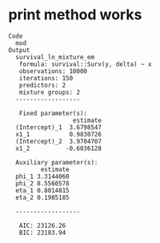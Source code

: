 # print method works

    Code
      mod
    Output
      survival_ln_mixture_em
       formula: survival::Surv(y, delta) ~ x
       observations: 10000
       iterations: 150
       predictors: 2
       mixture groups: 2
      ------------------
      
       Fixed parameter(s):
                      estimate
      (Intercept)_1  3.6798547
      x1_1           0.9830726
      (Intercept)_2  3.9704707
      x1_2          -0.6036128
      
      Auxiliary parameter(s):
             estimate
      phi_1 3.3144060
      phi_2 8.5560578
      eta_1 0.8014815
      eta_2 0.1985185
      
      ------------------
      
       AIC: 23126.26
       BIC: 23183.94

